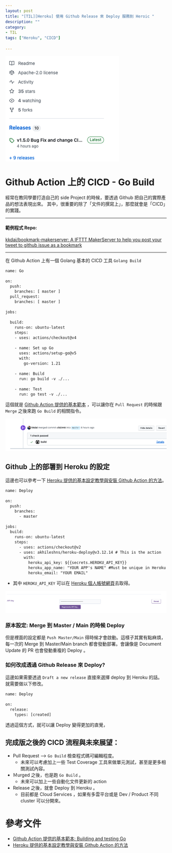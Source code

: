 ```yaml
---
layout: post
title: "[TIL][Heroku] 使用 Github Release 來 Deploy 服務到 Heroic "
description: ""
category: 
- TIL
tags: ["Heroku", "CICD"]

---
```


![image-20231228233157290](../images/2022/image-20231228233157290.png)



# Github Action 上的 CICD - Go Build

經常在教同學要打造自己的 side Project 的時候，要透過 Github 把自己的實際產品的想法表現出來。 其中，很重要的除了「文件的撰寫上」，那麼就會是「CICD」的實踐。 

----

#### 範例程式 Repo: 

[kkdai/bookmark-makerserver: A IFTTT MakerServer to help you post your tweet to github issue as a bookmark](https://github.com/kkdai/bookmark-makerserver)

----



在 Github Action 上有一個 Golang 基本的 CICD 工具 `Golang Build`

```
name: Go

on:
  push:
    branches: [ master ]
  pull_request:
    branches: [ master ]

jobs:

  build:
    runs-on: ubuntu-latest
    steps:
    - uses: actions/checkout@v4

    - name: Set up Go
      uses: actions/setup-go@v5
      with:
        go-version: 1.21

    - name: Build
      run: go build -v ./...

    - name: Test
      run: go test -v ./...
```

這個就是 [Github Action 提供的基本範本](https://docs.github.com/en/actions/automating-builds-and-tests/building-and-testing-go) ，可以讓你在 `Pull Request` 的時候跟 `Merge` 之後來跑 `Go Build` 的相關指令。

![image-20231229000236139](../images/2022/image-20231229000236139.png)



## Github 上的部署到 Heroku 的設定

這邊也可以參考一下 [Heroku 提供的基本設定教學與安裝 Github Action 的方法](https://github.com/marketplace/actions/deploy-to-heroku)。 

```
name: Deploy

on:
  push:
    branches:
      - master

jobs:
  build:
    runs-on: ubuntu-latest
    steps:
      - uses: actions/checkout@v2
      - uses: akhileshns/heroku-deploy@v3.12.14 # This is the action
        with:
          heroku_api_key: ${{secrets.HEROKU_API_KEY}}
          heroku_app_name: "YOUR APP's NAME" #Must be unique in Heroku
          heroku_email: "YOUR EMAIL"
```

- 其中 `HEROKU_API_KEY` 可以在 [Heroku 個人帳號網頁](https://dashboard.heroku.com/account)去取得。

![image-20231229000801996](../images/2022/image-20231229000801996.png)



### 原本設定: Merge 到 Master / Main 的時候 Deploy

但是裡面的設定都是 `Push Master/Main` 得時候才會啟動。這樣子其實有點麻煩，每一次的 Merge 到 Master/Main branch 都會發動部署。會讓像是 Document Update 的 PR 也會發動重複的 Deploy 。



### 如何改成透過 Github Release 來 Deploy?

這邊如果需要透過 `Draft a new release` 直接來選擇 deploy 到 Heroku 的話。就需要做以下修改。

```
name: Deploy

on:
  release:
    types: [created]

```

透過這個方式，就可以讓 Deploy 變得更加的直覺， 



## 完成版之後的 CICD 流程與未來展望：

- Pull Request  --> `Go Build` 檢查程式碼可編輯程度。
  - 未來可以考慮加上一些 Test Coverage 工具來做單元測試，甚至是更多相關測試內容。
- Ｍurged 之後，也是跑 `Go Build` 。
  - 未來可以加上一些自動化文件更新的 action 
- Release 之後，就會 Deploy 到 Heroku 。
  - 目前都是 Cloud Services ，如果有多雲平台或是 Dev / Product 不同 cluster 可以分開來。

# 參考文件

-  [Github Action 提供的基本範本: Building and testing Go](https://docs.github.com/en/actions/automating-builds-and-tests/building-and-testing-go)
- [Heroku 提供的基本設定教學與安裝 Github Action 的方法](https://github.com/marketplace/actions/deploy-to-heroku)
